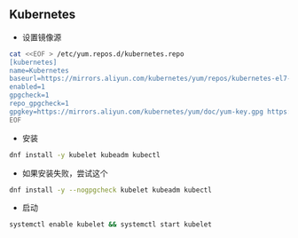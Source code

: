 Kubernetes
--
- 设置镜像源
```bash
cat <<EOF > /etc/yum.repos.d/kubernetes.repo
[kubernetes]
name=Kubernetes
baseurl=https://mirrors.aliyun.com/kubernetes/yum/repos/kubernetes-el7-x86_64/
enabled=1
gpgcheck=1
repo_gpgcheck=1
gpgkey=https://mirrors.aliyun.com/kubernetes/yum/doc/yum-key.gpg https://mirrors.aliyun.com/kubernetes/yum/doc/rpm-package-key.gpg
EOF
```
- 安装
```bash
dnf install -y kubelet kubeadm kubectl
```
- 如果安装失败，尝试这个
```bash
dnf install -y --nogpgcheck kubelet kubeadm kubectl
```
- 启动
```bash
systemctl enable kubelet && systemctl start kubelet
```
